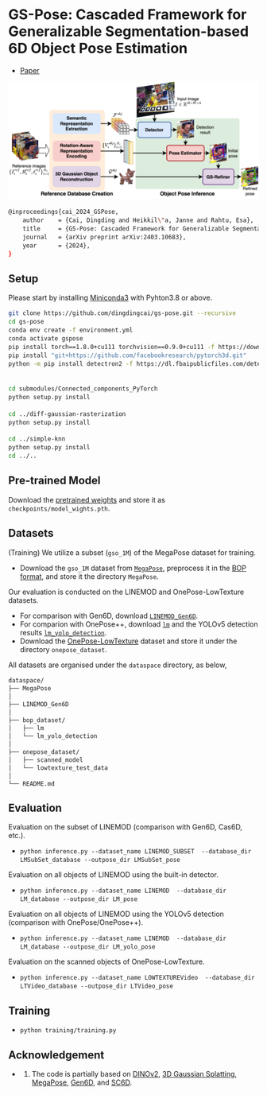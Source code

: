 # GS-Pose: Cascaded Framework for Generalizable Segmentation-based 6D Object Pose Estimation
<!-- ## Source code for CF-Pose: Cascaded Framework for Generalizable 6D Pose Estimation from RGB Images -->
<!-- # SC6D: Symmetry-agnostic and Correspondence-free 6D Object Pose Estimation (3DV 2022) -->
- [Paper](https://arxiv.org/abs/2403.10683)
<p align="center">
    <img src ="assets/gspose_overview.png" width="800" />
</p>

``` Bash
@inproceedings{cai_2024_GSPose,
    author    = {Cai, Dingding and Heikkil\"a, Janne and Rahtu, Esa},
    title     = {GS-Pose: Cascaded Framework for Generalizable Segmentation-based 6D Object Pose Estimation},
    journal   = {arXiv preprint arXiv:2403.10683},
    year      = {2024},
}
```

## Setup
Please start by installing [Miniconda3](https://conda.io/projects/conda/en/latest/user-guide/install/linux.html) with Pyhton3.8 or above.


``` Bash
git clone https://github.com/dingdingcai/gs-pose.git --recursive
cd gs-pose
conda env create -f environment.yml
conda activate gspose
pip install torch==1.8.0+cu111 torchvision==0.9.0+cu111 -f https://download.pytorch.org/whl/torch_stable.html
pip install "git+https://github.com/facebookresearch/pytorch3d.git"
python -m pip install detectron2 -f https://dl.fbaipublicfiles.com/detectron2/wheels/cu111/torch1.8/index.html


cd submodules/Connected_components_PyTorch
python setup.py install

cd ../diff-gaussian-rasterization
python setup.py install

cd ../simple-knn
python setup.py install
cd ../..
```
<!-- - Install the [3D Gaussian Splatting](https://github.com/graphdeco-inria/gaussian-splatting?tab=readme-ov-file) -->


<!-- ## Dataset
Our evaluation is conducted on three benchmark datasets all downloaded from [BOP website](https://bop.felk.cvut.cz/datasets). All three datasets are stored in the same directory, e.g. ``BOP_Dataset/tless, BOP_Dataset/ycbv, BOP_Dataset/itodd``, and set the "DATASET_ROOT" (in config.py) to the BOP_Dataset directory.

## Denpendencies
This project requires the evaluation code from [bop_toolkit](https://github.com/thodan/bop_toolkit). -->

## Pre-trained Model
Download the [pretrained weights](https://drive.google.com/file/d/1VgOAemCrEeW_nT6qQ3R12oz_3UZmQILy/view?usp=sharing) and store it as ``checkpoints/model_wights.pth``.

<!-- The pre-trained models can be downloaded [here](https://1drv.ms/u/s!AsQt5otkUsREavqKuyVqXeS0twA?e=pkyqow), all the models are saved to the ``checkpoints`` directory, for example, ``checkpoints/tless, checkpoints/ycbv, checkpoints/itodd``. -->


## Datasets
(Training) We utilize a subset (``gso_1M``) of the MegaPose dataset for training.
- Download the ``gso_1M`` dataset from [``MegaPose``](https://github.com/megapose6d/megapose6d?tab=readme-ov-file), preprocess it in the [BOP format](https://github.com/thodan/bop_toolkit/blob/master/docs/bop_datasets_format.md), and store it the directory ``MegaPose``.

Our evaluation is conducted on the LINEMOD and OnePose-LowTexture datasets. 
- For comparison with Gen6D, download [``LINEMOD_Gen6D``](https://connecthkuhk-my.sharepoint.com/:f:/g/personal/yuanly_connect_hku_hk/EkWESLayIVdEov4YlVrRShQBkOVTJwgK0bjF7chFg2GrBg?e=Y8UpXu). 
- For comparion with OnePose++, download [``lm``](https://bop.felk.cvut.cz/datasets) and the YOLOv5 detection results [``lm_yolo_detection``](https://zjueducn-my.sharepoint.com/:u:/g/personal/12121064_zju_edu_cn/EdodUdKGwHpCuvw3Cio5DYoBTntYLQuc7vNg9DkytWuJAQ?e=sAXp4B).
- Download the [OnePose-LowTexture](https://github.com/zju3dv/OnePose_Plus_Plus/blob/main/doc/dataset_document.md
) dataset and store it under the directory ``onepose_dataset``.


All datasets are organised under the ``dataspace`` directory, as below,
```
dataspace/
├── MegaPose
│
├── LINEMOD_Gen6D
│
├── bop_dataset/
│   ├── lm
│   └── lm_yolo_detection
│
├── onepose_dataset/
│   ├── scanned_model
│   └── lowtexture_test_data
│
└── README.md
```

## Evaluation
Evaluation on the subset of LINEMOD (comparison with Gen6D, Cas6D, etc.).
- ``python inference.py --dataset_name LINEMOD_SUBSET  --database_dir LMSubSet_database --outpose_dir LMSubSet_pose``

Evaluation on all objects of LINEMOD using the built-in detector.
- ``python inference.py --dataset_name LINEMOD  --database_dir LM_database --outpose_dir LM_pose``

Evaluation on all objects of LINEMOD using the YOLOv5 detection (comparison with OnePose/OnePose++).
- ``python inference.py --dataset_name LINEMOD  --database_dir LM_database --outpose_dir LM_yolo_pose``

Evaluation on the scanned objects of OnePose-LowTexture.
- ``python inference.py --dataset_name LOWTEXTUREVideo  --database_dir LTVideo_database --outpose_dir LTVideo_pose``

## Training
- ``python training/training.py`` 

## Acknowledgement
- 1. The code is partially based on [DINOv2](https://github.com/facebookresearch/dinov2), [3D Gaussian Splatting](https://github.com/graphdeco-inria/gaussian-splatting?tab=readme-ov-file), [MegaPose](https://github.com/megapose6d/megapose6d), [Gen6D](https://github.com/liuyuan-pal/Gen6D), and [SC6D](https://github.com/dingdingcai/SC6D-pose).

<!-- - 1. The code is partially based on [GDR-Net](https://github.com/THU-DA-6D-Pose-Group/GDR-Net) and [OVE6D](https://github.com/dingdingcai/OVE6D-pos) . -->


